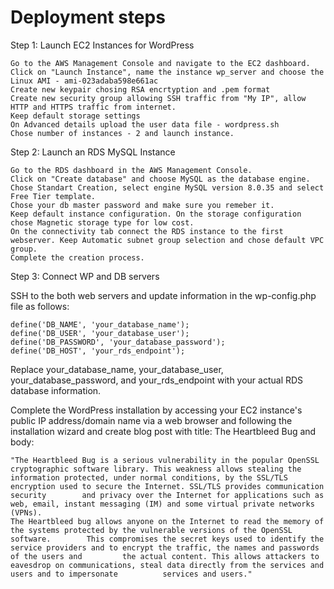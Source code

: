 # Deployment steps

Step 1: Launch EC2 Instances for WordPress

    Go to the AWS Management Console and navigate to the EC2 dashboard.
    Click on "Launch Instance", name the instance wp_server and choose the Linux AMI - ami-023adaba598e661ac
    Create new keypair chosing RSA encrtyption and .pem format
    Create new security group allowing SSH traffic from "My IP", allow HTTP and HTTPS traffic from internet.
    Keep default storage settings
    On Advanced details upload the user data file - wordpress.sh
    Chose number of instances - 2 and launch instance.

Step 2: Launch an RDS MySQL Instance

    Go to the RDS dashboard in the AWS Management Console.
    Click on "Create database" and choose MySQL as the database engine.
    Chose Standart Creation, select engine MySQL version 8.0.35 and select Free Tier template.
    Chose your db master password and make sure you remeber it.
    Keep default instance configuration. On the storage configuration chose Magnetic storage type for low cost.
    On the connectivity tab connect the RDS instance to the first webserver. Keep Automatic subnet group selection and chose default VPC group.
    Complete the creation process.

Step 3: Connect WP and DB servers

SSH to the both web servers and update information in the wp-config.php file as follows:

    define('DB_NAME', 'your_database_name');
    define('DB_USER', 'your_database_user');
    define('DB_PASSWORD', 'your_database_password');
    define('DB_HOST', 'your_rds_endpoint');

Replace your_database_name, your_database_user, your_database_password, and your_rds_endpoint with your actual RDS database information.

Complete the WordPress installation by accessing your EC2 instance's public IP address/domain name via a web browser and following the installation wizard and create blog post with title: The Heartbleed Bug and body:

    "The Heartbleed Bug is a serious vulnerability in the popular OpenSSL cryptographic software library. This weakness allows stealing the                 information protected, under normal conditions, by the SSL/TLS encryption used to secure the Internet. SSL/TLS provides communication security        and privacy over the Internet for applications such as web, email, instant messaging (IM) and some virtual private networks (VPNs).
    The Heartbleed bug allows anyone on the Internet to read the memory of the systems protected by the vulnerable versions of the OpenSSL software.        This compromises the secret keys used to identify the service providers and to encrypt the traffic, the names and passwords of the users and         the actual content. This allows attackers to eavesdrop on communications, steal data directly from the services and users and to impersonate          services and users."

    
